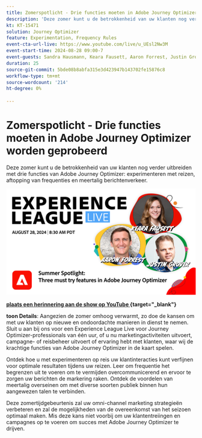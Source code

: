 ```yaml
---
title: Zomerspotlicht - Drie functies moeten in Adobe Journey Optimizer worden geprobeerd
description: 'Deze zomer kunt u de betrokkenheid van uw klanten nog verder opvoeren met drie functies van Adobe Journey Optimizer: proefperiode voor reizen, frequentietoewijzing en meertalige berichten'
kt: KT-15471
solution: Journey Optimizer
feature: Experimentation, Frequency Rules
event-cta-url-live: https://www.youtube.com/live/u_UEsl2Nw3M
event-start-time: 2024-08-28 09:00-7
event-guests: Sandra Hausmann, Keara Fausett, Aaron Forrest, Justin Grover
duration: 25
source-git-commit: 5bde08b8abfa315e3d423947b143702fe15876c8
workflow-type: tm+mt
source-wordcount: '214'
ht-degree: 0%

---
```


# Zomerspotlicht - Drie functies moeten in Adobe Journey Optimizer worden geprobeerd

Deze zomer kunt u de betrokkenheid van uw klanten nog verder uitbreiden met drie functies van Adobe Journey Optimizer: experimenteren met reizen, aftopping van frequenties en meertalig berichtenverkeer.

[![ ExL LIVE aug 28 2024 ](assets/WebBanner-aug-28-2024.png) ](https://www.youtube.com/live/u_UEsl2Nw3M)

**[plaats een herinnering aan de show op YouTube ](https://www.youtube.com/live/u_UEsl2Nw3M){target="_blank"}**

**toon Details**:
Aangezien de zomer omhoog verwarmt, zo doe de kansen om met uw klanten op nieuwe en ondoordachte manieren in dienst te nemen. Sluit u aan bij ons voor een Experience League Live voor Journey Optimizer-professionals van één uur, of u nu marketingactiviteiten uitvoert, campagne- of reisbeheer uitvoert of ervaring hebt met klanten, waar wij de krachtige functies van Adobe Journey Optimizer in de kaart spelen.

Ontdek hoe u met experimenteren op reis uw klantinteracties kunt verfijnen voor optimale resultaten tijdens uw reizen. Leer om frequentie het begrenzen uit te voeren om te vermijden overcommunicerend en ervoor te zorgen uw berichten de markering raken. Ontdek de voordelen van meertalig overseinen om met diverse soorten publiek binnen hun aangewezen talen te verbinden.

Deze zomertijdgebeurtenis zal uw omni-channel marketing strategieën verbeteren en zal de mogelijkheden van de overeenkomst van het seizoen optimaal maken. Mis deze kans niet voorbij om uw klantentreiingen en campagnes op te voeren om succes met Adobe Journey Optimizer te drijven.
